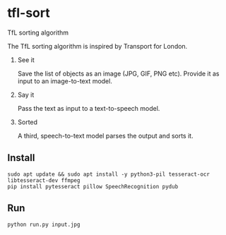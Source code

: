 # tfl-sort
TfL sorting algorithm

The TfL sorting algorithm is inspired by Transport for London.

1. See it

   Save the list of objects as an image (JPG, GIF, PNG etc). Provide it as input to an image-to-text model.

2. Say it

   Pass the text as input to a text-to-speech model.

3. Sorted

   A third, speech-to-text model parses the output and sorts it.

## Install

```
sudo apt update && sudo apt install -y python3-pil tesseract-ocr libtesseract-dev ffmpeg
pip install pytesseract pillow SpeechRecognition pydub
```

## Run

```
python run.py input.jpg
```

